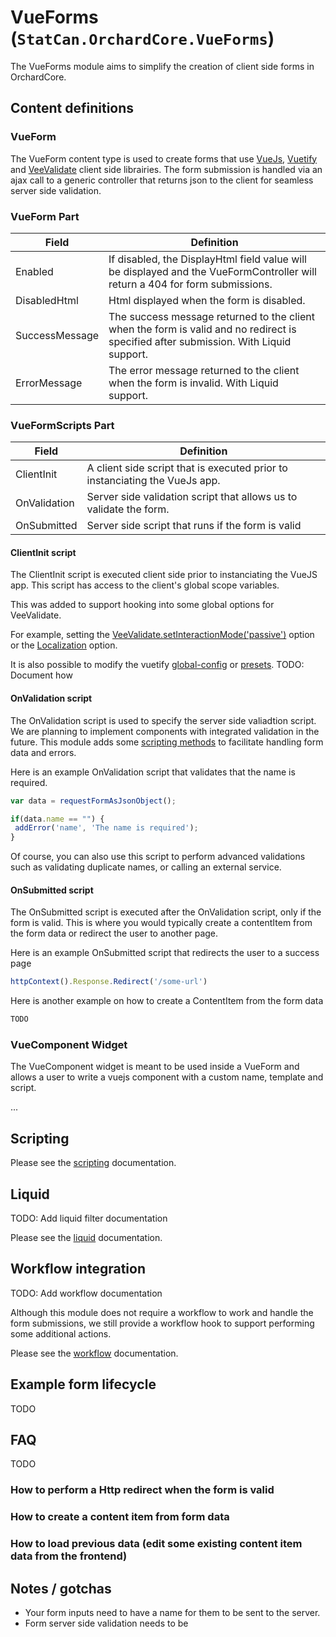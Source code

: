 # VueForms (`StatCan.OrchardCore.VueForms`)

The VueForms module aims to simplify the creation of client side forms in OrchardCore.

## Content definitions

### VueForm

The VueForm content type is used to create forms that use [VueJs](https://vuejs.org/), [Vuetify](https://vuetifyjs.com/en/getting-started/quick-start/) and [VeeValidate](https://logaretm.github.io/vee-validate/) client side librairies.
The form submission is handled via an ajax call to a generic controller that returns json to the client for seamless server side validation.

### VueForm Part

| Field  | Definition |
|--------|------------|
| Enabled | If disabled, the DisplayHtml field value will be displayed and the VueFormController will return a 404 for form submissions. |
| DisabledHtml | Html displayed when the form is disabled. |
| SuccessMessage | The success message returned to the client when the form is valid and no redirect is specified after submission. With Liquid support. |
| ErrorMessage | The error message returned to the client when the form is invalid. With Liquid support. |

### VueFormScripts Part

| Field  | Definition |
|--------|------------|
| ClientInit | A client side script that is executed prior to instanciating the VueJs app. |
| OnValidation | Server side validation script that allows us to validate the form. |
| OnSubmitted  | Server side script that runs if the form is valid |


#### ClientInit script

The ClientInit script is executed client side prior to instanciating the VueJS app. This script has access to the client's global scope variables.

This was added to support hooking into some global options for VeeValidate.

For example, setting the [VeeValidate.setInteractionMode('passive')](https://logaretm.github.io/vee-validate/guide/interaction-and-ux.html) option 
or the [Localization](https://logaretm.github.io/vee-validate/guide/localization.html) option.

It is also possible to modify the vuetify [global-config](https://vuetifyjs.com/en/customization/global-config/) or [presets](https://vuetifyjs.com/en/customization/presets/). TODO: Document how


#### OnValidation script

The OnValidation script is used to specify the server side valiadtion script. We are planning to implement components with integrated validation in the future.
This module adds some [scripting methods](../Scripting.md) to facilitate handling form data and errors. 

Here is an example OnValidation script that validates that the name is required.

``` javascript 
var data = requestFormAsJsonObject();

if(data.name == "") {
 addError('name', 'The name is required'); 
}
```

Of course, you can also use this script to perform advanced validations such as validating duplicate names, or calling an external service.

#### OnSubmitted script

The OnSubmitted script is executed after the OnValidation script, only if the form is valid. 
This is where you would typically create a contentItem from the form data or redirect the user to another page.

Here is an example OnSubmitted script that redirects the user to a success page

``` javascript 
httpContext().Response.Redirect('/some-url')
```

Here is another example on how to create a ContentItem from the form data
``` javascript 
TODO
```

### VueComponent Widget

The VueComponent widget is meant to be used inside a VueForm and allows a user to write a vuejs component with a custom name, template and script.

...

## Scripting

Please see the [scripting](../Scripting.md) documentation.

## Liquid

TODO: Add liquid filter documentation

Please see the [liquid](../Liquid.md.md) documentation.

## Workflow integration
TODO: Add workflow documentation

Although this module does not require a workflow to work and handle the form submissions, we still provide a workflow hook to support performing some additional actions.

Please see the [workflow](../Workflow.md) documentation.

## Example form lifecycle

TODO


## FAQ

TODO
### How to perform a Http redirect when the form is valid

### How to create a content item from form data

### How to load previous data (edit some existing content item data from the frontend)

## Notes / gotchas

- Your form inputs need to have a name for them to be sent to the server.
- Form server side validation needs to be 

